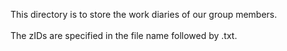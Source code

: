 This directory is to store the work diaries of our group members.
<br><br>
The zIDs are specified in the file name followed by .txt.
